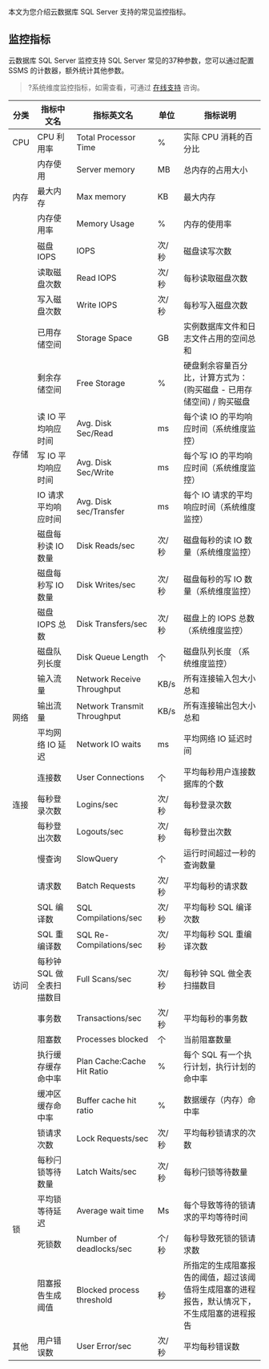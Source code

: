 本文为您介绍云数据库 SQL Server 支持的常见监控指标。

## 监控指标
云数据库 SQL Server 监控支持 SQL Server 常见的37种参数，您可以通过配置 SSMS 的计数器，额外统计其他参数。
>?系统维度监控指标，如需查看，可通过 [在线支持](https://cloud.tencent.com/online-service?from=connect-us) 咨询。 

<table>
<thead>
<tr><th>分类</th><th>指标中文名</th><th>指标英文名</th><th>单位</th><th>指标说明</th></tr></thead>
<tbody><tr>
<td>CPU</td>
<td>CPU 利用率</td><td>Total  Processor Time</td><td>%</td><td>实际 CPU 消耗的百分比</td></tr>
<tr>
<td rowspan=3>内存</td>
<td>内存使用</td><td>Server  memory</td><td>MB</td><td>总内存的占用大小</td></tr>
<tr>
<td>最大内存</td><td>Max memory</td><td>KB</td><td>最大内存</td></tr>
<tr>
<td>内存使用率</td><td>Memory Usage</td><td>%</td><td>内存的使用率</td></tr>
<tr>
<td rowspan=12>存储</td>
<td>磁盘 IOPS</td><td>IOPS</td><td>次/秒</td><td>磁盘读写次数</td></tr>
<tr>
<td>读取磁盘次数</td><td>Read  IOPS</td><td>次/秒</td><td>每秒读取磁盘次数</td></tr>
<tr>
<td>写入磁盘次数</td><td>Write  IOPS</td><td>次/秒</td><td>每秒写入磁盘次数</td></tr>
<tr>
<td>已用存储空间</td><td>Storage  Space</td><td>GB</td><td>实例数据库文件和日志文件占用的空间总和</td></tr>
<tr>
<td>剩余存储空间</td><td>Free  Storage</td><td>%</td><td>硬盘剩余容量百分比，计算方式为：(购买磁盘 - 已用存储空间) / 购买磁盘</td></tr>
<tr>
<td>读 IO 平均响应时间</td><td>Avg. Disk Sec/Read</td><td>ms</td><td>每个读 IO 的平均响应时间（系统维度监控）</td></tr>
<tr>
<td>写 IO 平均响应时间</td><td>Avg. Disk Sec/Write</td><td>ms</td><td>每个写 IO 的平均响应时间（系统维度监控）</td></tr>
<tr>
<td>IO  请求平均响应时间</td><td>Avg. Disk sec/Transfer</td><td>ms</td><td>每个 IO 请求的平均响应时间（系统维度监控）</td></tr>
<tr>
<td>磁盘每秒读 IO 数量</td><td>Disk Reads/sec</td><td>次/秒</td><td>磁盘每秒的读 IO 数量（系统维度监控）</td></tr>
<tr>
<td>磁盘每秒写 IO 数量</td><td>Disk Writes/sec</td><td>次/秒</td><td>磁盘每秒的写 IO 数量（系统维度监控）</td></tr>
<tr>
<td>磁盘 IOPS 总数</td><td>Disk Transfers/sec</td><td>次/秒</td><td>磁盘上的 IOPS 总数（系统维度监控）</td></tr>
<tr>
<td>磁盘队列长度</td><td>Disk Queue Length</td><td>个</td><td>磁盘队列长度  （系统维度监控）</td></tr>
<tr>
<td rowspan=3>网络</td>
<td>输入流量</td><td>Network  Receive Throughput</td><td>KB/s</td><td>所有连接输入包大小总和</td></tr>
<tr>
<td>输出流量</td><td>Network Transmit Throughput</td><td>KB/s</td><td>所有连接输出包大小总和</td></tr>
<tr>
<td>平均网络 IO 延迟</td><td>Network IO waits</td><td>ms</td><td>平均网络 IO 延迟时间</td></tr>
<tr>
<td rowspan=3>连接</td>
<td>连接数</td><td>User Connections</td><td>个</td><td>平均每秒用户连接数据库的个数</td></tr>
<tr>
<td>每秒登录次数</td><td>Logins/sec</td><td>次/秒</td><td>每秒登录次数</td></tr>
<tr>
<td>每秒登出次数</td><td>Logouts/sec</td><td>次/秒</td><td>每秒登出次数</td></tr>
<tr>
<td rowspan=9>访问</td>
<td>慢查询</td><td>SlowQuery</td><td>个</td><td>运行时间超过一秒的查询数量</td></tr>
<tr>
<td>请求数</td><td>Batch  Requests</td><td>次/秒</td><td>平均每秒的请求数</td></tr>
<tr>
<td>SQL  编译数</td><td>SQL  Compilations/sec</td><td>次/秒</td><td>平均每秒 SQL 编译次数</td></tr>
<tr>
<td>SQL  重编译数</td><td>SQL  Re-Compilations/sec</td><td>次/秒</td><td>平均每秒 SQL 重编译次数</td></tr>
<tr>
<td>每秒钟 SQL 做全表扫描数目</td><td>Full  Scans/sec</td><td>次/秒</td><td>每秒钟 SQL 做全表扫描数目</td></tr>
<tr>
<td>事务数</td><td>Transactions/sec</td><td>次/秒</td><td>平均每秒的事务数</td></tr>
<tr>
<td>阻塞数</td><td>Processes  blocked</td><td>个</td><td>当前阻塞数量</td></tr>
<tr>
<td>执行缓存缓存命中率</td><td>Plan  Cache:Cache  Hit Ratio</td><td>%</td><td>每个 SQL 有一个执行计划，执行计划的命中率</td></tr>
<tr>
<td>缓冲区缓存命中率</td><td>Buffer  cache hit ratio</td><td>%</td><td>数据缓存（内存）命中率</td></tr>
<tr>
<td rowspan=5>锁</td>
<td>锁请求次数</td><td>Lock  Requests/sec</td><td>次/秒</td><td>平均每秒锁请求的次数</td></tr>
<tr>
<td>每秒闩锁等待数量</td><td>Latch  Waits/sec</td><td>次/秒</td><td>每秒闩锁等待数量</td></tr>
<tr>
<td>平均锁等待延迟</td><td>Average wait time</td><td>Ms</td><td>每个导致等待的锁请求的平均等待时间</td></tr>
<tr>
<td>死锁数</td><td>Number of deadlocks/sec</td><td>个/秒</td><td>每秒导致死锁的锁请求数</td></tr>
<tr>
<td>阻塞报告生成阈值</td><td>Blocked process threshold</td><td>秒</td>
<td>所指定的生成阻塞报告的阈值，超过该阈值将生成阻塞的进程报告，默认情况下，不生成阻塞的进程报告</td></tr>
<tr>
<td>其他</td>
<td>用户错误数</td><td>User  Error/sec</td><td>次/秒</td><td>平均每秒错误数</td></tr>
</tbody></table>
